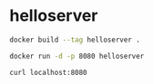 # helloserver

```bash
docker build --tag helloserver .
```

```bash
docker run -d -p 8080 helloserver
```

```bash
curl localhost:8080
```